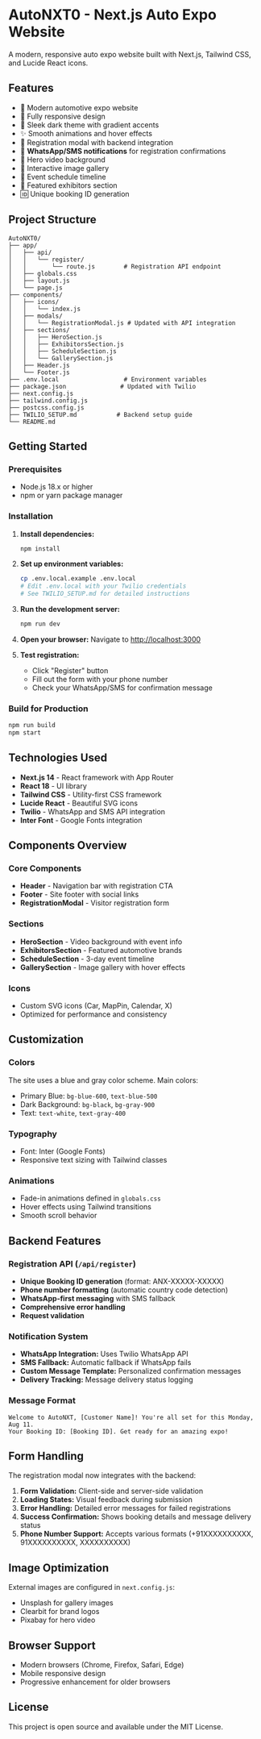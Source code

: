 # AutoNXT0 - Next.js Auto Expo Website

A modern, responsive auto expo website built with Next.js, Tailwind CSS, and Lucide React icons.

## Features

- 🚗 Modern automotive expo website
- 📱 Fully responsive design
- 🎨 Sleek dark theme with gradient accents
- ✨ Smooth animations and hover effects
- 📝 Registration modal with backend integration
- 💬 **WhatsApp/SMS notifications** for registration confirmations
- 🎥 Hero video background
- 📸 Interactive image gallery
- 📅 Event schedule timeline
- 🏢 Featured exhibitors section
- 🆔 Unique booking ID generation

## Project Structure

```
AutoNXT0/
├── app/
│   ├── api/
│   │   └── register/
│   │       └── route.js        # Registration API endpoint
│   ├── globals.css
│   ├── layout.js
│   └── page.js
├── components/
│   ├── icons/
│   │   └── index.js
│   ├── modals/
│   │   └── RegistrationModal.js # Updated with API integration
│   ├── sections/
│   │   ├── HeroSection.js
│   │   ├── ExhibitorsSection.js
│   │   ├── ScheduleSection.js
│   │   └── GallerySection.js
│   ├── Header.js
│   └── Footer.js
├── .env.local                  # Environment variables
├── package.json               # Updated with Twilio
├── next.config.js
├── tailwind.config.js
├── postcss.config.js
├── TWILIO_SETUP.md           # Backend setup guide
└── README.md
```

## Getting Started

### Prerequisites

- Node.js 18.x or higher
- npm or yarn package manager

### Installation

1. **Install dependencies:**
   ```bash
   npm install
   ```

2. **Set up environment variables:**
   ```bash
   cp .env.local.example .env.local
   # Edit .env.local with your Twilio credentials
   # See TWILIO_SETUP.md for detailed instructions
   ```

3. **Run the development server:**
   ```bash
   npm run dev
   ```

4. **Open your browser:**
   Navigate to [http://localhost:3000](http://localhost:3000)

5. **Test registration:**
   - Click "Register" button
   - Fill out the form with your phone number
   - Check your WhatsApp/SMS for confirmation message

### Build for Production

```bash
npm run build
npm start
```

## Technologies Used

- **Next.js 14** - React framework with App Router
- **React 18** - UI library
- **Tailwind CSS** - Utility-first CSS framework
- **Lucide React** - Beautiful SVG icons
- **Twilio** - WhatsApp and SMS API integration
- **Inter Font** - Google Fonts integration

## Components Overview

### Core Components
- **Header** - Navigation bar with registration CTA
- **Footer** - Site footer with social links
- **RegistrationModal** - Visitor registration form

### Sections
- **HeroSection** - Video background with event info
- **ExhibitorsSection** - Featured automotive brands
- **ScheduleSection** - 3-day event timeline
- **GallerySection** - Image gallery with hover effects

### Icons
- Custom SVG icons (Car, MapPin, Calendar, X)
- Optimized for performance and consistency

## Customization

### Colors
The site uses a blue and gray color scheme. Main colors:
- Primary Blue: `bg-blue-600`, `text-blue-500`
- Dark Background: `bg-black`, `bg-gray-900`
- Text: `text-white`, `text-gray-400`

### Typography
- Font: Inter (Google Fonts)
- Responsive text sizing with Tailwind classes

### Animations
- Fade-in animations defined in `globals.css`
- Hover effects using Tailwind transitions
- Smooth scroll behavior

## Backend Features

### Registration API (`/api/register`)
- **Unique Booking ID generation** (format: ANX-XXXXX-XXXXX)
- **Phone number formatting** (automatic country code detection)
- **WhatsApp-first messaging** with SMS fallback
- **Comprehensive error handling**
- **Request validation**

### Notification System
- **WhatsApp Integration:** Uses Twilio WhatsApp API
- **SMS Fallback:** Automatic fallback if WhatsApp fails
- **Custom Message Template:** Personalized confirmation messages
- **Delivery Tracking:** Message delivery status logging

### Message Format
```
Welcome to AutoNXT, [Customer Name]! You're all set for this Monday, Aug 11. 
Your Booking ID: [Booking ID]. Get ready for an amazing expo!
```

## Form Handling

The registration modal now integrates with the backend:

1. **Form Validation:** Client-side and server-side validation
2. **Loading States:** Visual feedback during submission
3. **Error Handling:** Detailed error messages for failed registrations
4. **Success Confirmation:** Shows booking details and message delivery status
5. **Phone Number Support:** Accepts various formats (+91XXXXXXXXXX, 91XXXXXXXXXX, XXXXXXXXXX)

## Image Optimization

External images are configured in `next.config.js`:
- Unsplash for gallery images
- Clearbit for brand logos
- Pixabay for hero video

## Browser Support

- Modern browsers (Chrome, Firefox, Safari, Edge)
- Mobile responsive design
- Progressive enhancement for older browsers

## License

This project is open source and available under the MIT License.
